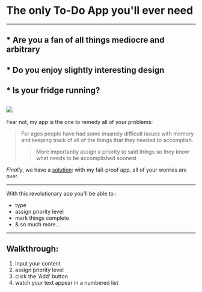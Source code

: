 # The only To-Do App you'll ever need

---
## * Are you a fan of all things mediocre and arbitrary
## * Do you enjoy slightly interesting design
## * Is your fridge running?

![](https://external-content.duckduckgo.com/iu/?u=http%3A%2F%2Fwp.production.patheos.com%2Fblogs%2Fdavewillis%2Ffiles%2F2015%2F06%2Fman-thinking.jpeg&f=1&nofb=1)
---
Fear not, my app is the one to 
remedy all of your problems:
> For ages people have had some insanely difficult issues with memory and keeping track of all of the things that they needed to accomplish. 
> > More importantly assign a priority to said things so they know what needs to be accomplished soonest

*Finally*, we have a <u>solution</u>:
 with my fail-proof app, all of your worries are over.

 ---
  With this revolutionary app you'll be able to :
  - type
  - assign priority level
  - mark things complete
  - & so much more...

---

## Walkthrough: 

1. input your content
2. assign priority level
3. click the 'Add' button
4. watch your text appear in a numbered list
